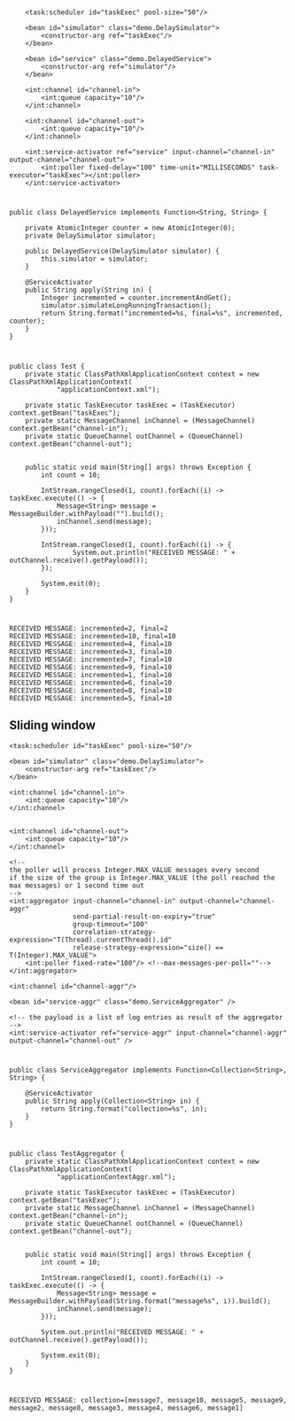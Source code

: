 #
        <task:scheduler id="taskExec" pool-size="50"/>

        <bean id="simulator" class="demo.DelaySimulator">
            <constructor-arg ref="taskExec"/>
        </bean>

        <bean id="service" class="demo.DelayedService">
            <constructor-arg ref="simulator"/>
        </bean>

        <int:channel id="channel-in">
            <int:queue capacity="10"/>
        </int:channel>

        <int:channel id="channel-out">
            <int:queue capacity="10"/>
        </int:channel>

        <int:service-activator ref="service" input-channel="channel-in" output-channel="channel-out">
            <int:poller fixed-delay="100" time-unit="MILLISECONDS" task-executor="taskExec"></int:poller>
        </int:service-activator>

#
    public class DelayedService implements Function<String, String> {

        private AtomicInteger counter = new AtomicInteger(0);
        private DelaySimulator simulator;

        public DelayedService(DelaySimulator simulator) {
            this.simulator = simulator;
        }

        @ServiceActivator
        public String apply(String in) {
            Integer incremented = counter.incrementAndGet();
            simulator.simulateLongRunningTransaction();
            return String.format("incremented=%s, final=%s", incremented, counter);
        }
    }

#
    public class Test {
        private static ClassPathXmlApplicationContext context = new ClassPathXmlApplicationContext(
                "applicationContext.xml");

        private static TaskExecutor taskExec = (TaskExecutor) context.getBean("taskExec");
        private static MessageChannel inChannel = (MessageChannel) context.getBean("channel-in");
        private static QueueChannel outChannel = (QueueChannel) context.getBean("channel-out");


        public static void main(String[] args) throws Exception {
            int count = 10;

            IntStream.rangeClosed(1, count).forEach((i) -> taskExec.execute(() -> {
                Message<String> message = MessageBuilder.withPayload("").build();
                inChannel.send(message);
            }));

            IntStream.rangeClosed(1, count).forEach((i) -> {
                    System.out.println("RECEIVED MESSAGE: " + outChannel.receive().getPayload());
            });

            System.exit(0);
        }
    }
#
    RECEIVED MESSAGE: incremented=2, final=2
    RECEIVED MESSAGE: incremented=10, final=10
    RECEIVED MESSAGE: incremented=4, final=10
    RECEIVED MESSAGE: incremented=3, final=10
    RECEIVED MESSAGE: incremented=7, final=10
    RECEIVED MESSAGE: incremented=9, final=10
    RECEIVED MESSAGE: incremented=1, final=10
    RECEIVED MESSAGE: incremented=6, final=10
    RECEIVED MESSAGE: incremented=8, final=10
    RECEIVED MESSAGE: incremented=5, final=10

## Sliding window


    <task:scheduler id="taskExec" pool-size="50"/>

    <bean id="simulator" class="demo.DelaySimulator">
        <constructor-arg ref="taskExec"/>
    </bean>

    <int:channel id="channel-in">
        <int:queue capacity="10"/>
    </int:channel>


    <int:channel id="channel-out">
        <int:queue capacity="10"/>
    </int:channel>

    <!--
    the poller will process Integer.MAX_VALUE messages every second
    if the size of the group is Integer.MAX_VALUE (the poll reached the max messages) or 1 second time out
    -->
    <int:aggregator input-channel="channel-in" output-channel="channel-aggr"
                    send-partial-result-on-expiry="true"
                    group-timeout="100"
                    correlation-strategy-expression="T(Thread).currentThread().id"
                    release-strategy-expression="size() == T(Integer).MAX_VALUE">
        <int:poller fixed-rate="100"/> <!--max-messages-per-poll=""-->
    </int:aggregator>

    <int:channel id="channel-aggr"/>

    <bean id="service-aggr" class="demo.ServiceAggregator" />

    <!-- the payload is a list of log entries as result of the aggregator -->
    <int:service-activator ref="service-aggr" input-channel="channel-aggr" output-channel="channel-out" />

#
    public class ServiceAggregator implements Function<Collection<String>, String> {

        @ServiceActivator
        public String apply(Collection<String> in) {
            return String.format("collection=%s", in);
        }
    }

#
    public class TestAggregator {
        private static ClassPathXmlApplicationContext context = new ClassPathXmlApplicationContext(
                "applicationContextAggr.xml");

        private static TaskExecutor taskExec = (TaskExecutor) context.getBean("taskExec");
        private static MessageChannel inChannel = (MessageChannel) context.getBean("channel-in");
        private static QueueChannel outChannel = (QueueChannel) context.getBean("channel-out");


        public static void main(String[] args) throws Exception {
            int count = 10;

            IntStream.rangeClosed(1, count).forEach((i) -> taskExec.execute(() -> {
                Message<String> message = MessageBuilder.withPayload(String.format("message%s", i)).build();
                inChannel.send(message);
            }));

            System.out.println("RECEIVED MESSAGE: " + outChannel.receive().getPayload());

            System.exit(0);
        }
    }

#
    RECEIVED MESSAGE: collection=[message7, message10, message5, message9, message2, message8, message3, message4, message6, message1]


